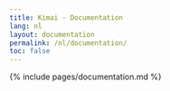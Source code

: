 ```yaml
---
title: Kimai - Documentation
lang: nl
layout: documentation
permalink: /nl/documentation/
toc: false
---
```


{% include pages/documentation.md %}
